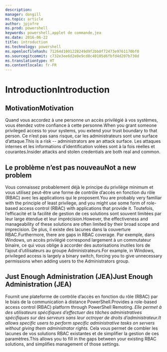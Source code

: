 ```yaml
---
description: 
manager: dongill
ms.topic: article
author: jpjofre
ms.prod: powershell
keywords: powershell,applet de commande,jea
ms.date: 2016-06-22
title: introduction
ms.technology: powershell
ms.openlocfilehash: 71264d1001228249d9f2bb0f72473e9761170bf0
ms.sourcegitcommit: c732e3ee6d2e0e9cd8c40105d6fbfd4d207b730d
ms.translationtype: HT
ms.contentlocale: fr-FR
---
```

# <a name="introduction"></a><span data-ttu-id="4f4f8-103">Introduction</span><span class="sxs-lookup"><span data-stu-id="4f4f8-103">Introduction</span></span>

##  <a name="motivation"></a><span data-ttu-id="4f4f8-104">**Motivation**</span><span class="sxs-lookup"><span data-stu-id="4f4f8-104">**Motivation**</span></span>  
<span data-ttu-id="4f4f8-105">Quand vous accordez à une personne un accès privilégié à vos systèmes, vous étendez votre confiance à cette personne.</span><span class="sxs-lookup"><span data-stu-id="4f4f8-105">When you grant someone privileged access to your systems, you extend your trust boundary to that person.</span></span>
<span data-ttu-id="4f4f8-106">Ce n’est pas sans risque, car les administrateurs sont une surface d’attaque.</span><span class="sxs-lookup"><span data-stu-id="4f4f8-106">This is a risk -- administrators are an attack surface.</span></span>
<span data-ttu-id="4f4f8-107">Les attaques internes et les informations d’identification volées sont à la fois réelles et courantes.</span><span class="sxs-lookup"><span data-stu-id="4f4f8-107">Insider attacks and stolen credentials are both real and common.</span></span>

##  <a name="not-a-new-problem"></a><span data-ttu-id="4f4f8-108">**Le problème n’est pas nouveau**</span><span class="sxs-lookup"><span data-stu-id="4f4f8-108">**Not a new problem**</span></span>  
<span data-ttu-id="4f4f8-109">Vous connaissez probablement déjà le principe du privilège minimum et vous utilisez peut-être une forme de contrôle d’accès en fonction du rôle (RBAC) avec les applications qui le proposent.</span><span class="sxs-lookup"><span data-stu-id="4f4f8-109">You are probably very familiar with the principle of least privilege, and you might use some form of role-based access control (RBAC) with applications that provide it.</span></span>
<span data-ttu-id="4f4f8-110">Toutefois, l’efficacité et la facilité de gestion de ces solutions sont souvent limitées par leur large étendue et leur imprécision.</span><span class="sxs-lookup"><span data-stu-id="4f4f8-110">However, the effectiveness and manageability of these solutions are often limited by their broad scope and imprecision.</span></span>
<span data-ttu-id="4f4f8-111">De plus, il existe des lacunes dans la couverture RBAC.</span><span class="sxs-lookup"><span data-stu-id="4f4f8-111">Furthermore, there are gaps in RBAC coverage.</span></span>
<span data-ttu-id="4f4f8-112">Par exemple, dans Windows, un accès privilégié correspond largement à un commutateur binaire, ce qui vous oblige à accorder des autorisations inutiles lors de l’ajout d’utilisateurs au groupe Administrateurs.</span><span class="sxs-lookup"><span data-stu-id="4f4f8-112">For example, in Windows, privileged access is largely a binary switch, forcing you to give unnecessary permissions when adding users to the Administrators group.</span></span>

##  <a name="just-enough-administration-jea"></a><span data-ttu-id="4f4f8-113">**Just Enough Administration (JEA)**</span><span class="sxs-lookup"><span data-stu-id="4f4f8-113">**Just Enough Administration (JEA)**</span></span> 
<span data-ttu-id="4f4f8-114">Fournit une plateforme de contrôle d’accès en fonction du rôle (RBAC) par le biais de la communication à distance PowerShell.</span><span class="sxs-lookup"><span data-stu-id="4f4f8-114">Provides a role-based access control (RBAC) platform through PowerShell Remoting.</span></span>
<span data-ttu-id="4f4f8-115">*Elle permet à des utilisateurs spécifiques d’effectuer des tâches administratives spécifiques sur des serveurs sans leur octroyer de droits d’administrateur.*</span><span class="sxs-lookup"><span data-stu-id="4f4f8-115">*It allows specific users to perform specific administrative tasks on servers without giving them administrator rights.*</span></span>
<span data-ttu-id="4f4f8-116">Cela vous permet de combler les lacunes de vos solutions RBAC existantes et de simplifier la gestion de ces paramètres.</span><span class="sxs-lookup"><span data-stu-id="4f4f8-116">This allows you to fill in the gaps between your existing RBAC solutions, and simplifies management of those settings.</span></span>

